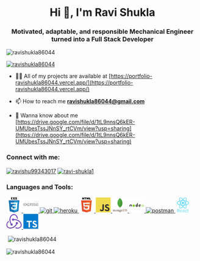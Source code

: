 <h1 align="center">Hi 👋, I'm Ravi Shukla</h1>
<h3 align="center">Motivated, adaptable, and responsible Mechanical Engineer turned into a Full Stack Developer</h3>

<p align="left"> <img src="https://komarev.com/ghpvc/?username=ravishukla86044&label=Profile%20views&color=0e75b6&style=flat" alt="ravishukla86044" /> </p>

<p align="left"> <a href="https://github.com/ryo-ma/github-profile-trophy"><img src="https://github-profile-trophy.vercel.app/?username=ravishukla86044" alt="ravishukla86044" /></a> </p>

- 👨‍💻 All of my projects are available at [https://portfolio-ravishukla86044.vercel.app/](https://portfolio-ravishukla86044.vercel.app/)

- 📫 How to reach me **ravishukla86044@gmail.com**

- 📄 Wanna know about me [https://drive.google.com/file/d/1tL9nnsQ6kER-UMUbesTssJNnSY_rtCVm/view?usp=sharing](https://drive.google.com/file/d/1tL9nnsQ6kER-UMUbesTssJNnSY_rtCVm/view?usp=sharing)

<h3 align="left">Connect with me:</h3>
<p align="left">
<a href="https://twitter.com/ravishu99343017" target="blank"><img align="center" src="https://raw.githubusercontent.com/rahuldkjain/github-profile-readme-generator/master/src/images/icons/Social/twitter.svg" alt="ravishu99343017" height="30" width="40" /></a>
<a href="https://linkedin.com/in/ravi-shukla1" target="blank"><img align="center" src="https://raw.githubusercontent.com/rahuldkjain/github-profile-readme-generator/master/src/images/icons/Social/linked-in-alt.svg" alt="ravi-shukla1" height="30" width="40" /></a>
</p>

<h3 align="left">Languages and Tools:</h3>
<p align="left"> <a href="https://www.w3schools.com/css/" target="_blank"> <img src="https://raw.githubusercontent.com/devicons/devicon/master/icons/css3/css3-original-wordmark.svg" alt="css3" width="40" height="40"/> </a> <a href="https://expressjs.com" target="_blank"> <img src="https://raw.githubusercontent.com/devicons/devicon/master/icons/express/express-original-wordmark.svg" alt="express" width="40" height="40"/> </a> <a href="https://git-scm.com/" target="_blank"> <img src="https://www.vectorlogo.zone/logos/git-scm/git-scm-icon.svg" alt="git" width="40" height="40"/> </a> <a href="https://heroku.com" target="_blank"> <img src="https://www.vectorlogo.zone/logos/heroku/heroku-icon.svg" alt="heroku" width="40" height="40"/> </a> <a href="https://www.w3.org/html/" target="_blank"> <img src="https://raw.githubusercontent.com/devicons/devicon/master/icons/html5/html5-original-wordmark.svg" alt="html5" width="40" height="40"/> </a> <a href="https://developer.mozilla.org/en-US/docs/Web/JavaScript" target="_blank"> <img src="https://raw.githubusercontent.com/devicons/devicon/master/icons/javascript/javascript-original.svg" alt="javascript" width="40" height="40"/> </a> <a href="https://www.mongodb.com/" target="_blank"> <img src="https://raw.githubusercontent.com/devicons/devicon/master/icons/mongodb/mongodb-original-wordmark.svg" alt="mongodb" width="40" height="40"/> </a> <a href="https://nodejs.org" target="_blank"> <img src="https://raw.githubusercontent.com/devicons/devicon/master/icons/nodejs/nodejs-original-wordmark.svg" alt="nodejs" width="40" height="40"/> </a> <a href="https://postman.com" target="_blank"> <img src="https://www.vectorlogo.zone/logos/getpostman/getpostman-icon.svg" alt="postman" width="40" height="40"/> </a> <a href="https://reactjs.org/" target="_blank"> <img src="https://raw.githubusercontent.com/devicons/devicon/master/icons/react/react-original-wordmark.svg" alt="react" width="40" height="40"/> </a> <a href="https://redux.js.org" target="_blank"> <img src="https://raw.githubusercontent.com/devicons/devicon/master/icons/redux/redux-original.svg" alt="redux" width="40" height="40"/> </a> <a href="https://www.typescriptlang.org/" target="_blank"> <img src="https://raw.githubusercontent.com/devicons/devicon/master/icons/typescript/typescript-original.svg" alt="typescript" width="40" height="40"/> </a> </p>

<p>&nbsp;<img align="center" src="https://github-readme-stats.vercel.app/api?username=ravishukla86044&show_icons=true&locale=en" alt="ravishukla86044" /></p>

<p><img align="center" src="https://github-readme-streak-stats.herokuapp.com/?user=ravishukla86044&" alt="ravishukla86044" /></p>
